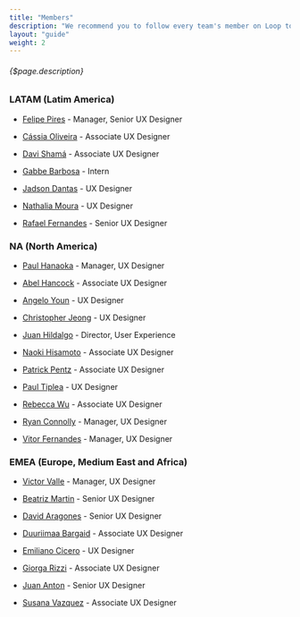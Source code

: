 ```yaml
---
title: "Members"
description: "We recommend you to follow every team's member on Loop to keep you update about the important discussions there."
layout: "guide"
weight: 2
---
```


###### {$page.description}

<article id="1">

### LATAM (Latim America)

- [Felipe Pires](https://loop.liferay.com/web/guest/home/-/loop/people/_felipe.pires ) - Manager, Senior UX Designer 

- [Cássia Oliveira](https://loop.liferay.com/web/guest/home/-/loop/people/_cassia.oliveira) - Associate UX Designer

- [Davi Shamá](https://loop.liferay.com/web/guest/home/-/loop/people/_davi.shama) - Associate UX Designer

- [Gabbe Barbosa](https://loop.liferay.com/web/guest/home/-/loop/people/_gabryelle.barbosa) - Intern

- [Jadson Dantas](https://loop.liferay.com/web/guest/home/-/loop/people/_jadson.dantas) - UX Designer

- [Nathalia Moura](https://loop.liferay.com/web/guest/home/-/loop/people/_nathalia.moura) - UX Designer

- [Rafael Fernandes](https://loop.liferay.com/web/guest/home/-/loop/people/_rafael.fernandes) - Senior UX Designer



</article>

<article id="2">

### NA (North America)

- [Paul Hanaoka](https://loop.liferay.com/web/guest/home/-/loop/people/_paul.hanaoka) - Manager, UX Designer

- [Abel Hancock](https://loop.liferay.com/web/guest/home/-/loop/people/_abel.hancock) - Associate UX Designer

- [Angelo Youn](https://loop.liferay.com/web/guest/home/-/loop/people/_angelo.youn) - UX Designer

- [Christopher Jeong](https://loop.liferay.com/web/guest/home/-/loop/people/_christopher.jeong) - UX Designer

- [Juan Hildalgo](https://loop.liferay.com/web/guest/home/-/loop/people/_juan.hidalgo) - Director, User Experience

- [Naoki Hisamoto](https://loop.liferay.com/web/guest/home/-/loop/people/_naoki.hisamoto) - Associate UX Designer

- [Patrick Pentz](https://loop.liferay.com/web/guest/home/-/loop/people/_patrick.pentz) - Associate UX Designer

- [Paul Tiplea](https://loop.liferay.com/web/guest/home/-/loop/people/_paul.tiplea) - UX Designer

- [Rebecca Wu](https://loop.liferay.com/web/guest/home/-/loop/people/_rebecca.wu) - Associate UX Designer

- [Ryan Connolly](https://loop.liferay.com/web/guest/home/-/loop/people/_ryan.connolly) - Manager, UX Designer

- [Vitor Fernandes](https://loop.liferay.com/web/guest/home/-/loop/people/_vitor.fernandes) - Manager, UX Designer




</article>

<article id="3">

### EMEA (Europe, Medium East and Africa)

- [Victor Valle](https://loop.liferay.com/web/guest/home/-/loop/people/_victor.valle) - Manager, UX Designer 

- [Beatriz Martin](https://loop.liferay.com/web/guest/home/-/loop/people/_beatriz.martin) - Senior UX Designer

- [David Aragones](https://loop.liferay.com/web/guest/home/-/loop/people/_david.aragones) - Senior UX Designer

- [Duuriimaa Bargaid](https://loop.liferay.com/web/guest/home/-/loop/people/_duuriimaa.bargaid) - Associate UX Designer

- [Emiliano Cicero](https://loop.liferay.com/web/guest/home/-/loop/people/_emiliano.cicero) - UX Designer

- [Giorga Rizzi](https://loop.liferay.com/web/guest/home/-/loop/people/_giorgia.rizzi) - Associate UX Designer

- [Juan Anton](https://loop.liferay.com/web/guest/home/-/loop/people/_juan.anton) -  Senior UX Designer

- [Susana Vazquez](https://loop.liferay.com/web/guest/home/-/loop/people/_susana.vazquez) - Associate UX Designer





</article>






